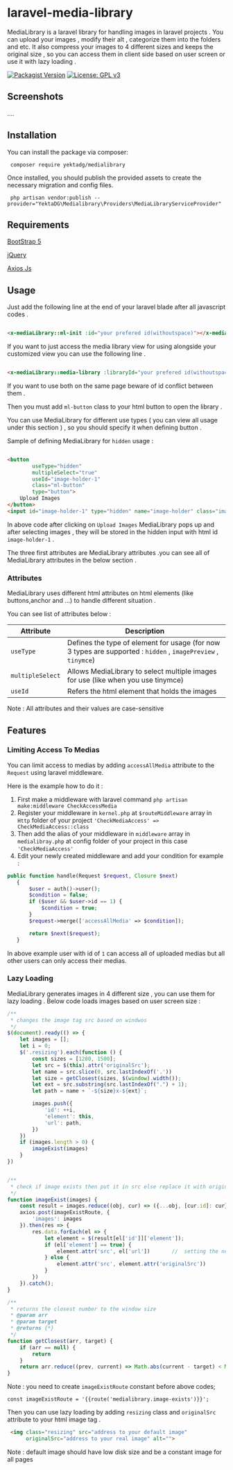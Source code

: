 # laravel-media-library

MediaLibrary is a laravel library for handling images in laravel projects . You can upload your images , modify their
alt , categorize them into the folders and etc.
It also compress your images to 4 different sizes and keeps the original size , so you can access them in client side
based on user screen or use it with lazy loading .

[![Packagist Version](https://img.shields.io/packagist/v/optix/media.svg)](https://packagist.org/packages/yektadg/medialibrary)
[![License: GPL v3](https://img.shields.io/badge/License-GPLv3-blue.svg)](https://github.com/yektaDG/laravel-media-library/blob/main/LICENSE.md)

## Screenshots

....

## Installation

You can install the package via composer:

```shell
 composer require yektadg/medialibrary
```

Once installed, you should publish the provided assets to create the necessary migration and config files.

```shell
 php artisan vendor:publish --provider="YektaDG\Medialibrary\Providers\MediaLibraryServiceProvider" 
```

## Requirements

[BootStrap 5](https://getbootstrap.com/)

[jQuery](https://jquery.com/)

[Axios Js](https://axios-http.com/docs/intro)

## Usage

Just add the following line at the end of your laravel blade after all javascript codes .

```html

<x-mediaLibrary::ml-init :id="your prefered id(withoutspace)"></x-mediaLibrary::ml-init>
```

If you want to just access the media library view for using alongside your customized view you can use the following
line .

```html

<x-mediaLibrary::media-library :libraryId="your prefered id(withoutspace)"></x-mediaLibrary::media-library>
```

If you want to use both on the same page beware of id conflict between them .

Then you must add ```ml-button``` class to your html button to open the library .

You can use MediaLibrary for different use types ( you can view all usage under this section ) , so you should specify
it when defining button .

Sample of defining MediaLibrary for ```hidden``` usage :

```html

<button
        useType="hidden"
        multipleSelect="true"
        useId="image-holder-1"
        class="ml-button"
        type="button">
    Upload Images
</button>
<input id="image-holder-1" type="hidden" name="image-holder" class="image-holder">
```

In above code after clicking on `Upload Images` MediaLibrary pops up and after selecting images , they will be stored in
the hidden input with html id `image-holder-1` .

The three first attributes are MediaLibrary attributes .you can see all of MediaLibrary attributes in the below
section .

### Attributes

MediaLibrary uses different html attributes on html elements (like buttons,anchor and ...) to handle different
situation .

You can see list of attributes below :

| Attribute        | Description                                                                                                   |
|------------------|---------------------------------------------------------------------------------------------------------------|
| `useType`        | Defines the type of element for usage (for now 3 types are supported : `hidden` , `imagePreview` , `tinymce`) |
| `multipleSelect` | Allows MediaLibrary to select multiple images for use (like when you use tinymce)                             | 
| `useId`          | Refers the html element that holds the images                                                                 |

Note : All attributes and their values are case-sensitive

## Features

### Limiting Access To Medias

You can limit access to medias by adding `accessAllMedia` attribute to the `Request` using laravel middleware.

Here is the example how to do it :

1. First make a middleware with laravel command `php artisan make:middleware CheckAccessMedia`
2. Register your middleware in `kernel.php` at `$routeMiddleware` array in `Http` folder of your
   project `'CheckMediaAccess' => CheckMediaAccess::class`
3. Then add the alias of your middleware in `middleware` array in `medialibray.php` at config folder of your project in
   this case `'CheckMediaAccess'`
4. Edit your newly created middleware and add your condition for example :

 ```php
 public function handle(Request $request, Closure $next)
    {
        $user = auth()->user();
        $condition = false;
        if ($user && $user->id == 1) {
            $condition = true;
        }
        $request->merge(['accessAllMedia' => $condition]);

        return $next($request);
    }
```

In above example user with id of `1` can access all of uploaded medias but all other users can only access their medias.

### Lazy Loading

MediaLibrary generates images in 4 different size , you can use them for lazy loading .
Below code loads images based on user screen size :

```javascript
/**
 * changes the image tag src based on windwos
 */
$(document).ready(() => {
    let images = [];
    let i = 0;
    $('.resizing').each(function () {
        const sizes = [1280, 1500];
        let src = $(this).attr('originalSrc');
        let name = src.slice(0, src.lastIndexOf('.'))
        let size = getClosest(sizes, $(window).width());
        let ext = src.substring(src.lastIndexOf(".") + 1);
        let path = name + `-${size}x-${ext}`;

        images.push({
            'id': ++i,
            'element': this,
            'url': path,
        })
    })
    if (images.length > 0) {
        imageExist(images)
    }
})


/**
 * check if image exists then put it in src else replace it with original Image
 */
function imageExist(images) {
    const result = images.reduce((obj, cur) => ({...obj, [cur.id]: cur}), {})   //converting to map
    axios.post(imageExistRoute, {
        'images': images
    }).then(res => {
        res.data.forEach(el => {
            let element = $(result[el['id']]['element']);
            if (el['element'] == true) {
                element.attr('src', el['url'])       //  setting the new src
            } else {
                element.attr('src', element.attr('originalSrc'))
            }
        })
    }).catch();
}

/**
 * returns the closest number to the window size
 * @param arr
 * @param target
 * @returns {*}
 */
function getClosest(arr, target) {
    if (arr == null) {
        return
    }
    return arr.reduce((prev, current) => Math.abs(current - target) < Math.abs(prev - target) ? current : prev);
}
```

Note : you need to create `imageExistRoute` constant before above codes;

```
const imageExistRoute = '{{route('medialibrary.image-exists')}}';
 ```

Then you can use lazy loading by adding `resizing` class and `originalSrc` attribute to your html image tag .

```Html
 <img class="resizing" src="address to your default image"
      originalSrc="address to your real image" alt="">

```

Note : default image should have low disk size and be a constant image for all pages 